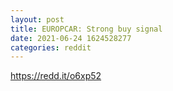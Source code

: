 ```yaml
--- 
layout: post 
title: EUROPCAR: Strong buy signal 
date: 2021-06-24 1624528277 
categories: reddit 
--- 
```

https://redd.it/o6xp52